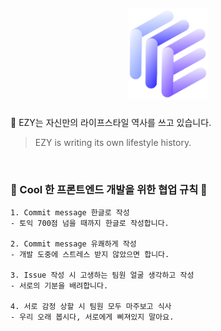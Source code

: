 ## <p align="center"> <img src="./ezy-client/src/Assets/Logo.png" width="130px"> </p>

🌈&nbsp;EZY는 자신만의 라이프스타일 역사를 쓰고 있습니다.
> EZY is writing its own lifestyle history.

<br>

### 💚 Cool 한 프론트엔드 개발을 위한 협업 규칙 💚
```
1. Commit message 한글로 작성 
- 토익 700점 넘을 때까지 한글로 작성합니다.

2. Commit message 유쾌하게 작성 
- 개발 도중에 스트레스 받지 않았으면 합니다.

3. Issue 작성 시 고생하는 팀원 얼굴 생각하고 작성 
- 서로의 기분을 배려합니다.

4. 서로 감정 상할 시 팀원 모두 마주보고 식사 
- 우리 오래 봅시다, 서로에게 삐져있지 말아요.
```